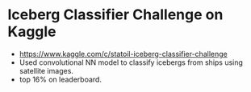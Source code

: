 #  Iceberg Classifier Challenge on Kaggle
-  https://www.kaggle.com/c/statoil-iceberg-classifier-challenge
- Used convolutional NN model to classify icebergs from ships using satellite images.
-  top 16% on  leaderboard.
